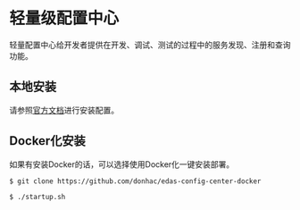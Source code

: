 # 轻量级配置中心
轻量配置中心给开发者提供在开发、调试、测试的过程中的服务发现、注册和查询功能。

## 本地安装
请参照[官方文档](https://helpcdn.aliyun.com/document_detail/44163.html)进行安装配置。

## Docker化安装
如果有安装Docker的话，可以选择使用Docker化一键安装部署。

```bash
$ git clone https://github.com/donhac/edas-config-center-docker

$ ./startup.sh
```

